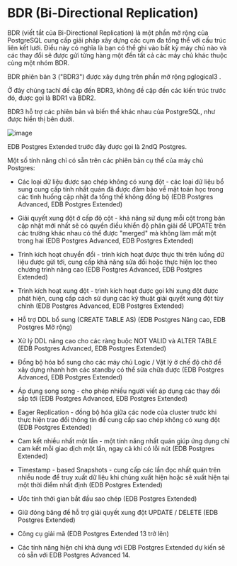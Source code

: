 # BDR (Bi-Directional Replication)

BDR (viết tắt của Bi-Directional Replication) là một phần mở rộng của PostgreSQL cung cấp giải pháp xây dựng các cụm đa tổng thể với cấu trúc liên kết lưới. 
Điều này có nghĩa là bạn có thể ghi vào bất kỳ máy chủ nào và các thay đổi sẽ được gửi từng hàng một đến tất cả các máy chủ khác thuộc cùng một nhóm BDR.

BDR phiên bản 3 ("BDR3") được xây dựng trên phần mở rộng pglogical3 . 

Ở đây chúng tachỉ đề cập đến BDR3, không đề cập đến các kiến trúc trước đó, được gọi là BDR1 và BDR2. 

BDR3 hỗ trợ các phiên bản và biến thể khác nhau của PostgreSQL, như được hiển thị bên dưới.

![image](https://user-images.githubusercontent.com/55483458/143796431-a9ea7d41-6f22-423b-af27-5172d6ed4474.png)

EDB Postgres Extended trước đây được gọi là 2ndQ Postgres.

Một số tính năng chỉ có sẵn trên các phiên bản cụ thể của máy chủ Postgres:

- Các loại dữ liệu được sao chép không có xung đột - các loại dữ liệu bổ sung cung cấp tính nhất quán đã được đảm bảo về mặt toán học 
trong các tình huống cập nhật đa tổng thể không đồng bộ (EDB Postgres Advanced, EDB Postgres Extended)

- Giải quyết xung đột ở cấp độ cột - khả năng sử dụng mỗi cột trong bản cập nhật mới nhất sẽ có quyền điều khiển độ phân giải để UPDATE 
trên các trường khác nhau có thể được "merged" mà không làm mất một trong hai (EDB Postgres Advanced, EDB Postgres Extended)

- Trình kích hoạt chuyển đổi - trình kích hoạt được thực thi trên luồng dữ liệu được gửi tới, cung cấp khả năng sửa đổi hoặc thực hiện lọc theo chương trình nâng cao 
(EDB Postgres Advanced, EDB Postgres Extended)

- Trình kích hoạt xung đột - trình kích hoạt được gọi khi xung đột được phát hiện, cung cấp cách sử dụng các kỹ thuật giải quyết xung đột tùy chỉnh (EDB Postgres Advanced, EDB Postgres Extended)

- Hỗ trợ DDL bổ sung (CREATE TABLE AS) (EDB Postgres Nâng cao, EDB Postgres Mở rộng)

- Xử lý DDL nâng cao cho các ràng buộc NOT VALID và ALTER TABLE (EDB Postgres Advanced, EDB Postgres Extended)

- Đồng bộ hóa bổ sung cho các máy chủ Logic / Vật lý ở chế độ chờ để xây dựng nhanh hơn các standby có thể sửa chữa được (EDB Postgres Advanced, EDB Postgres Extended)

- Áp dụng song song - cho phép nhiều người viết áp dụng các thay đổi sắp tới (EDB Postgres Advanced, EDB Postgres Extended)

- Eager Replication - đồng bộ hóa giữa các node của cluster trước khi thực hiện trao đổi thông tin để cung cấp sao chép không có xung đột (EDB Postgres Extended)

- Cam kết nhiều nhất một lần - một tính năng nhất quán giúp ứng dụng chỉ cam kết mỗi giao dịch một lần, ngay cả khi có lỗi nút (EDB Postgres Extended)

- Timestamp - based Snapshots - cung cấp các lần đọc nhất quán trên nhiều node để truy xuất dữ liệu khi chúng xuất hiện hoặc sẽ xuất hiện tại một thời điểm nhất định (EDB Postgres Extended)

- Ước tính thời gian bắt đầu sao chép (EDB Postgres Extended)

- Giữ đóng băng để hỗ trợ giải quyết xung đột UPDATE / DELETE (EDB Postgres Extended)

- Công cụ giải mã (EDB Postgres Extended 13 trở lên)

- Các tính năng hiện chỉ khả dụng với EDB Postgres Extended dự kiến sẽ có sẵn với EDB Postgres Advanced 14.




